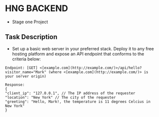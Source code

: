 # HNG BACKEND
- Stage one Project  

## Task Description
- Set up a basic web server in your preferred stack. Deploy it to any free hosting platform and expose an API endpoint that conforms to the criteria below:  

```
Endpoint: [GET] <[example.com](http://example.com/)>/api/hello?visitor_name="Mark" (where <[example.com](http://example.com/)> is your server origin)

Response:
{
"client_ip": "127.0.0.1", // The IP address of the requester
"location": "New York" // The city of the requester
"greeting": "Hello, Mark!, the temperature is 11 degrees Celcius in New York"
}  
```

